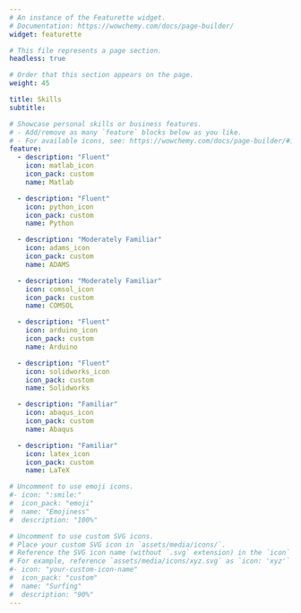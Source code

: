 ```yaml
---
# An instance of the Featurette widget.
# Documentation: https://wowchemy.com/docs/page-builder/
widget: featurette

# This file represents a page section.
headless: true

# Order that this section appears on the page.
weight: 45

title: Skills
subtitle:

# Showcase personal skills or business features.
# - Add/remove as many `feature` blocks below as you like.
# - For available icons, see: https://wowchemy.com/docs/page-builder/#icons
feature:
  - description: "Fluent"
    icon: matlab_icon
    icon_pack: custom
    name: Matlab

  - description: "Fluent"
    icon: python_icon
    icon_pack: custom
    name: Python

  - description: "Moderately Familiar"
    icon: adams_icon
    icon_pack: custom
    name: ADAMS

  - description: "Moderately Familiar"
    icon: comsol_icon
    icon_pack: custom
    name: COMSOL

  - description: "Fluent"
    icon: arduino_icon
    icon_pack: custom
    name: Arduino

  - description: "Fluent"
    icon: solidworks_icon
    icon_pack: custom
    name: Solidworks

  - description: "Familiar"
    icon: abaqus_icon
    icon_pack: custom
    name: Abaqus

  - description: "Familiar"
    icon: latex_icon
    icon_pack: custom
    name: LaTeX

# Uncomment to use emoji icons.
#- icon: ":smile:"
#  icon_pack: "emoji"
#  name: "Emojiness"
#  description: "100%"

# Uncomment to use custom SVG icons.
# Place your custom SVG icon in `assets/media/icons/`.
# Reference the SVG icon name (without `.svg` extension) in the `icon` field.
# For example, reference `assets/media/icons/xyz.svg` as `icon: 'xyz'`
#- icon: "your-custom-icon-name"
#  icon_pack: "custom"
#  name: "Surfing"
#  description: "90%"
---
```

